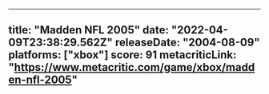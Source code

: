 
---
title: "Madden NFL 2005"
date: "2022-04-09T23:38:29.562Z"
releaseDate: "2004-08-09"
platforms: ["xbox"]
score: 91
metacriticLink: "https://www.metacritic.com/game/xbox/madden-nfl-2005"
---
